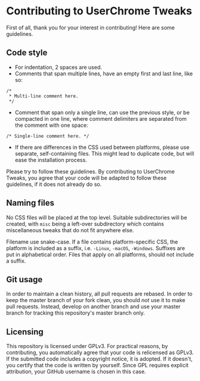 # Contributing to UserChrome Tweaks

First of all, thank you for your interest in contributing! Here are some guidelines.

## Code style

* For indentation, 2 spaces are used.
* Comments that span multiple lines, have an empty first and last line, like so:
```
/*
 * Multi-line comment here.
 */
```
* Comment that span only a single line, can use the previous style, or be compacted in one line, where comment delimiters are separated from the comment with one space:
```
/* Single-line comment here. */
```
* If there are differences in the CSS used between platforms, please use separate, self-containing files. This might lead to duplicate code, but will ease the installation process.

Please try to follow these guidelines. By contributing to UserChrome Tweaks, you agree that your code will be adapted to follow these guidelines, if it does not already do so.

## Naming files

No CSS files will be placed at the top level. Suitable subdirectories will be created, with `misc` being a left-over subdirectory which contains miscellaneous tweaks that do not fit anywhere else.

Filename use snake-case. If a file contains platform-specific CSS, the platform is included as a suffix, i.e. `-Linux`, `-macOS`, `-Windows`. Suffixes are put in alphabetical order. Files that apply on all platforms, should not include a suffix.

## Git usage

In order to maintain a clean history, all pull requests are rebased. In order to keep the master branch of your fork clean, you should *not* use it to make pull requests. Instead, develop on another branch and use your master branch for tracking this repository's master branch only.

## Licensing

This repository is licensed under GPLv3. For practical reasons, by contributing, you automatically agree that your code is relicensed as GPLv3. If the submitted code includes a copyright notice, it is adopted. If it doesn't, you certify that the code is written by yourself. Since GPL requires explicit attribution, your GitHub username is chosen in this case.
